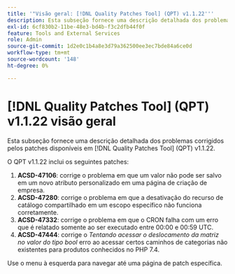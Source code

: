 ```yaml
---
title: '"Visão geral: [!DNL Quality Patches Tool] (QPT) v1.1.22'''
description: Esta subseção fornece uma descrição detalhada dos problemas corrigidos pelos patches disponíveis em [!DNL Quality Patches Tool] (QPT) v1.1.22.
exl-id: 6cf830b2-11be-48e3-bd4b-f3c2dfb44f0f
feature: Tools and External Services
role: Admin
source-git-commit: 1d2e0c1b4a8e3d79a362500ee3ec7bde84a6ce0d
workflow-type: tm+mt
source-wordcount: '148'
ht-degree: 0%

---
```


# [!DNL Quality Patches Tool] (QPT) v1.1.22 visão geral

Esta subseção fornece uma descrição detalhada dos problemas corrigidos pelos patches disponíveis em [!DNL Quality Patches Tool] (QPT) v1.1.22.

O QPT v1.1.22 inclui os seguintes patches:

1. **ACSD-47106**: corrige o problema em que um valor não pode ser salvo em um novo atributo personalizado em uma página de criação de empresa.
1. **ACSD-47280**: corrige o problema em que a desativação do recurso de catálogo compartilhado em um escopo específico não funciona corretamente.
1. **ACSD-47332**: corrige o problema em que o CRON falha com um erro que é relatado somente ao ser executado entre 00:00 e 00:59 UTC.
1. **ACSD-47444**: corrige o _Tentando acessar o deslocamento da matriz no valor do tipo bool_ erro ao acessar certos caminhos de categorias não existentes para produtos conhecidos no PHP 7.4.

Use o menu à esquerda para navegar até uma página de patch específica.
